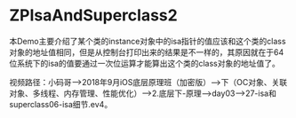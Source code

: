 # ZPIsaAndSuperclass2
本Demo主要介绍了某个类的instance对象中的isa指针的值应该和这个类的class对象的地址值相同，但是从控制台打印出来的结果是不一样的，其原因就在于64位系统下的isa的值要通过一次位运算才能算出这个类的class对象的地址值了。

视频路径：小码哥——>2018年9月iOS底层原理班（加密版）——>下（OC对象、关联对象、多线程、内存管理、性能优化）——>2.底层下-原理——>day03——>27-isa和superclass06-isa细节.ev4。
